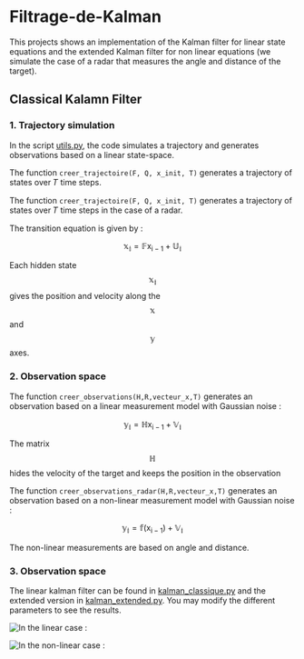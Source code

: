 # Filtrage-de-Kalman

This projects shows an implementation of the Kalman filter for linear state equations and the extended Kalman filter for non linear equations (we simulate the case of a radar that measures the angle and distance of the target).   

## Classical Kalamn Filter

### 1. Trajectory simulation 

In the script [utils.py](utils.py), the code simulates a trajectory and generates observations based on a linear state-space. 

The function `creer_trajectoire(F, Q, x_init, T)` generates a trajectory of states over 𝑇 time steps. 

The function `creer_trajectoire(F, Q, x_init, T)` generates a trajectory of states over 𝑇 time steps in the case of a radar.

The transition equation is given by :

$$\mathbb{x_i} = \mathbb{F}\mathsf{x_{i-1}} + \mathbb{U_i}$$

Each hidden state $$\mathbb{x_i}$$ gives the position and velocity along the $$\mathbb{x}$$ and $$\mathbb{y}$$ axes. 

### 2. Observation space

The function `creer_observations(H,R,vecteur_x,T)` generates an observation based on a linear measurement model with Gaussian noise :

$$\mathbb{y_i} = \mathbb{H}\mathsf{x_{i-1}} + \mathbb{V_i}$$

The matrix $$\mathbb{H}$$ hides the velocity of the target and keeps the position in the observation

The function `creer_observations_radar(H,R,vecteur_x,T)` generates an observation based on a non-linear measurement model with Gaussian noise :

$$\mathbb{y_i} = \mathbb{f}(\mathsf{x_{i-1}}) + \mathbb{V_i}$$

The non-linear measurements are based on angle and distance.

### 3. Observation space

The linear kalman filter can be found in [kalman_classique.py](kalman_classique.py) and the extended version in [kalman_extended.py](kalman_extended.py). You may modify the different parameters to see the results. 

![In the linear case :]([http://url/to/img.png](https://github.com/Irsnag/Filtrage-de-Kalman/blob/main/results/linear.png))

![In the non-linear case :]([http://url/to/img.png](https://github.com/Irsnag/Filtrage-de-Kalman/blob/main/results/non-linear.png))






